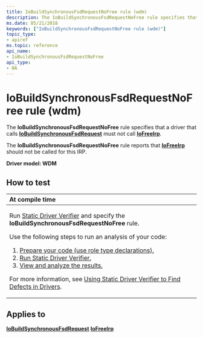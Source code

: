 ```yaml
---
title: IoBuildSynchronousFsdRequestNoFree rule (wdm)
description: The IoBuildSynchronousFsdRequestNoFree rule specifies that a driver that calls IoBuildSynchronousFsdRequest must not call IoFreeIrp.
ms.date: 05/21/2018
keywords: ["IoBuildSynchronousFsdRequestNoFree rule (wdm)"]
topic_type:
- apiref
ms.topic: reference
api_name:
- IoBuildSynchronousFsdRequestNoFree
api_type:
- NA
---
```


# IoBuildSynchronousFsdRequestNoFree rule (wdm)


The **IoBuildSynchronousFsdRequestNoFree** rule specifies that a driver that calls [**IoBuildSynchronousFsdRequest**](/windows-hardware/drivers/ddi/wdm/nf-wdm-iobuildsynchronousfsdrequest) must not call [**IoFreeIrp**](/windows-hardware/drivers/ddi/wdm/nf-wdm-iofreeirp).

The **IoBuildSynchronousFsdRequestNoFree** rule reports that [**IoFreeIrp**](/windows-hardware/drivers/ddi/wdm/nf-wdm-iofreeirp) should not be called for this IRP.

**Driver model: WDM**

## How to test

<table>
<colgroup>
<col width="100%" />
</colgroup>
<thead>
<tr class="header">
<th align="left">At compile time</th>
</tr>
</thead>
<tbody>
<tr class="odd">
<td align="left"><p>Run <a href="/windows-hardware/drivers/devtest/static-driver-verifier" data-raw-source="[Static Driver Verifier](./static-driver-verifier.md)">Static Driver Verifier</a> and specify the <strong>IoBuildSynchronousFsdRequestNoFree</strong> rule.</p>
Use the following steps to run an analysis of your code:
<ol>
<li><a href="/windows-hardware/drivers/devtest/using-static-driver-verifier-to-find-defects-in-drivers#preparing-your-source-code" data-raw-source="[Prepare your code (use role type declarations).](./using-static-driver-verifier-to-find-defects-in-drivers.md#preparing-your-source-code)">Prepare your code (use role type declarations).</a></li>
<li><a href="/windows-hardware/drivers/devtest/using-static-driver-verifier-to-find-defects-in-drivers#running-static-driver-verifier" data-raw-source="[Run Static Driver Verifier.](./using-static-driver-verifier-to-find-defects-in-drivers.md#running-static-driver-verifier)">Run Static Driver Verifier.</a></li>
<li><a href="/windows-hardware/drivers/devtest/using-static-driver-verifier-to-find-defects-in-drivers#viewing-and-analyzing-the-results" data-raw-source="[View and analyze the results.](./using-static-driver-verifier-to-find-defects-in-drivers.md#viewing-and-analyzing-the-results)">View and analyze the results.</a></li>
</ol>
<p>For more information, see <a href="/windows-hardware/drivers/devtest/using-static-driver-verifier-to-find-defects-in-drivers" data-raw-source="[Using Static Driver Verifier to Find Defects in Drivers](./using-static-driver-verifier-to-find-defects-in-drivers.md)">Using Static Driver Verifier to Find Defects in Drivers</a>.</p></td>
</tr>
</tbody>
</table>

## Applies to

[**IoBuildSynchronousFsdRequest**](/windows-hardware/drivers/ddi/wdm/nf-wdm-iobuildsynchronousfsdrequest)
[**IoFreeIrp**](/windows-hardware/drivers/ddi/wdm/nf-wdm-iofreeirp)
